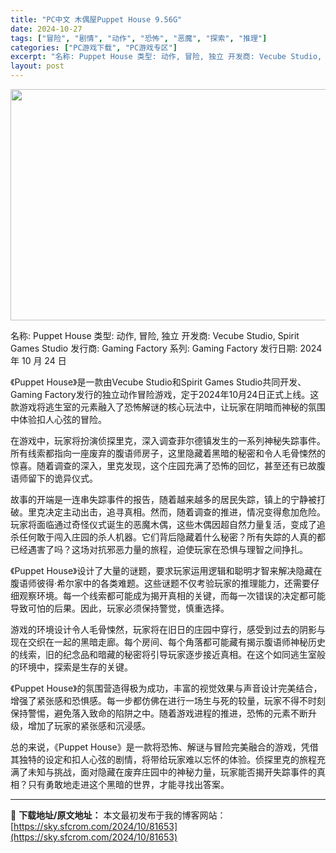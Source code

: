 ```yaml
---
title: "PC中文 木偶屋Puppet House 9.56G"
date: 2024-10-27
tags: ["冒险", "剧情", "动作", "恐怖", "恶魔", "探索", "推理"]
categories: ["PC游戏下载", "PC游戏专区"]
excerpt: "名称: Puppet House 类型: 动作, 冒险, 独立 开发商: Vecube Studio, Spirit Games Studio 发行商: Gaming Factory 系列: Gaming Factory 发行日期: 2024 年 10 月 24 日 《Puppet House》是一&hellip;"
layout: post
---
```


<img class="aligncenter size-full wp-image-81654" src="https://sky.sfcrom.com/wp-content/uploads/2024/10/2024102703501151.webp" alt="" width="660" height="370" />

名称: Puppet House
类型: 动作, 冒险, 独立
开发商: Vecube Studio, Spirit Games Studio
发行商: Gaming Factory
系列: Gaming Factory
发行日期: 2024 年 10 月 24 日

《Puppet House》是一款由Vecube Studio和Spirit Games Studio共同开发、Gaming Factory发行的独立动作冒险游戏，定于2024年10月24日正式上线。这款游戏将逃生室的元素融入了恐怖解谜的核心玩法中，让玩家在阴暗而神秘的氛围中体验扣人心弦的冒险。

在游戏中，玩家将扮演侦探里克，深入调查菲尔德镇发生的一系列神秘失踪事件。所有线索都指向一座废弃的腹语师房子，这里隐藏着黑暗的秘密和令人毛骨悚然的惊喜。随着调查的深入，里克发现，这个庄园充满了恐怖的回忆，甚至还有已故腹语师留下的诡异仪式。

故事的开端是一连串失踪事件的报告，随着越来越多的居民失踪，镇上的宁静被打破。里克决定主动出击，追寻真相。然而，随着调查的推进，情况变得愈加危险。玩家将面临通过奇怪仪式诞生的恶魔木偶，这些木偶因超自然力量复活，变成了追杀任何敢于闯入庄园的杀人机器。它们背后隐藏着什么秘密？所有失踪的人真的都已经遇害了吗？这场对抗邪恶力量的旅程，迫使玩家在恐惧与理智之间挣扎。

《Puppet House》设计了大量的谜题，要求玩家运用逻辑和聪明才智来解决隐藏在腹语师彼得·希尔家中的各类难题。这些谜题不仅考验玩家的推理能力，还需要仔细观察环境。每一个线索都可能成为揭开真相的关键，而每一次错误的决定都可能导致可怕的后果。因此，玩家必须保持警觉，慎重选择。

游戏的环境设计令人毛骨悚然，玩家将在旧日的庄园中穿行，感受到过去的阴影与现在交织在一起的黑暗走廊。每个房间、每个角落都可能藏有揭示腹语师神秘历史的线索，旧的纪念品和暗藏的秘密将引导玩家逐步接近真相。在这个如同逃生室般的环境中，探索是生存的关键。

《Puppet House》的氛围营造得极为成功，丰富的视觉效果与声音设计完美结合，增强了紧张感和恐惧感。每一步都仿佛在进行一场生与死的较量，玩家不得不时刻保持警惕，避免落入致命的陷阱之中。随着游戏进程的推进，恐怖的元素不断升级，增加了玩家的紧张感和沉浸感。

总的来说，《Puppet House》是一款将恐怖、解谜与冒险完美融合的游戏，凭借其独特的设定和扣人心弦的剧情，将带给玩家难以忘怀的体验。侦探里克的旅程充满了未知与挑战，面对隐藏在废弃庄园中的神秘力量，玩家能否揭开失踪事件的真相？只有勇敢地走进这个黑暗的世界，才能寻找出答案。

---
📖 **下载地址/原文地址：** 本文最初发布于我的博客网站：[https://sky.sfcrom.com/2024/10/81653](https://sky.sfcrom.com/2024/10/81653)

